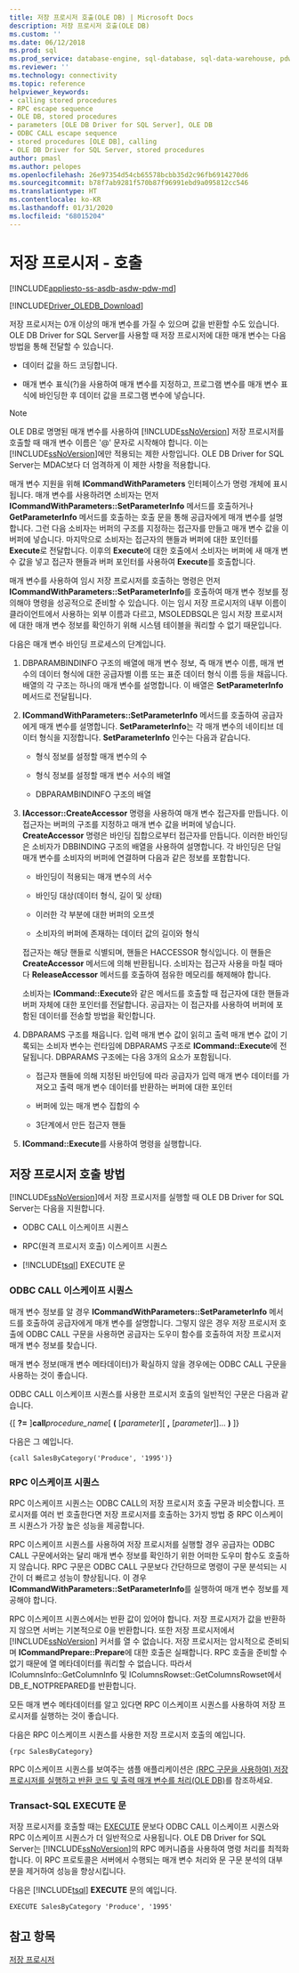 ```yaml
---
title: 저장 프로시저 호출(OLE DB) | Microsoft Docs
description: 저장 프로시저 호출(OLE DB)
ms.custom: ''
ms.date: 06/12/2018
ms.prod: sql
ms.prod_service: database-engine, sql-database, sql-data-warehouse, pdw
ms.reviewer: ''
ms.technology: connectivity
ms.topic: reference
helpviewer_keywords:
- calling stored procedures
- RPC escape sequence
- OLE DB, stored procedures
- parameters [OLE DB Driver for SQL Server], OLE DB
- ODBC CALL escape sequence
- stored procedures [OLE DB], calling
- OLE DB Driver for SQL Server, stored procedures
author: pmasl
ms.author: pelopes
ms.openlocfilehash: 26e97354d54cb65578bcbb35d2c96fb6914270d6
ms.sourcegitcommit: b78f7ab9281f570b87f96991ebd9a095812cc546
ms.translationtype: HT
ms.contentlocale: ko-KR
ms.lasthandoff: 01/31/2020
ms.locfileid: "68015204"
---
```

# <a name="stored-procedures---calling"></a>저장 프로시저 - 호출
[!INCLUDE[appliesto-ss-asdb-asdw-pdw-md](../../../includes/appliesto-ss-asdb-asdw-pdw-md.md)]

[!INCLUDE[Driver_OLEDB_Download](../../../includes/driver_oledb_download.md)]

  저장 프로시저는 0개 이상의 매개 변수를 가질 수 있으며 값을 반환할 수도 있습니다. OLE DB Driver for SQL Server를 사용할 때 저장 프로시저에 대한 매개 변수는 다음 방법을 통해 전달할 수 있습니다.  
  
-   데이터 값을 하드 코딩합니다.  
  
-   매개 변수 표식(?)을 사용하여 매개 변수를 지정하고, 프로그램 변수를 매개 변수 표식에 바인딩한 후 데이터 값을 프로그램 변수에 넣습니다.  
  
> [!NOTE]  
>  OLE DB로 명명된 매개 변수를 사용하여 [!INCLUDE[ssNoVersion](../../../includes/ssnoversion-md.md)] 저장 프로시저를 호출할 때 매개 변수 이름은 '\@' 문자로 시작해야 합니다. 이는 [!INCLUDE[ssNoVersion](../../../includes/ssnoversion-md.md)]에만 적용되는 제한 사항입니다. OLE DB Driver for SQL Server는 MDAC보다 더 엄격하게 이 제한 사항을 적용합니다.  
  
 매개 변수 지원을 위해 **ICommandWithParameters** 인터페이스가 명령 개체에 표시됩니다. 매개 변수를 사용하려면 소비자는 먼저 **ICommandWithParameters::SetParameterInfo** 메서드를 호출하거나 **GetParameterInfo** 메서드를 호출하는 호출 문을 통해 공급자에게 매개 변수를 설명합니다. 그런 다음 소비자는 버퍼의 구조를 지정하는 접근자를 만들고 매개 변수 값을 이 버퍼에 넣습니다. 마지막으로 소비자는 접근자의 핸들과 버퍼에 대한 포인터를 **Execute**로 전달합니다. 이후의 **Execute**에 대한 호출에서 소비자는 버퍼에 새 매개 변수 값을 넣고 접근자 핸들과 버퍼 포인터를 사용하여 **Execute**를 호출합니다.  
  
 매개 변수를 사용하여 임시 저장 프로시저를 호출하는 명령은 먼저 **ICommandWithParameters::SetParameterInfo**를 호출하여 매개 변수 정보를 정의해야 명령을 성공적으로 준비할 수 있습니다. 이는 임시 저장 프로시저의 내부 이름이 클라이언트에서 사용하는 외부 이름과 다르고, MSOLEDBSQL은 임시 저장 프로시저에 대한 매개 변수 정보를 확인하기 위해 시스템 테이블을 쿼리할 수 없기 때문입니다.  
  
 다음은 매개 변수 바인딩 프로세스의 단계입니다.  
  
1.  DBPARAMBINDINFO 구조의 배열에 매개 변수 정보, 즉 매개 변수 이름, 매개 변수의 데이터 형식에 대한 공급자별 이름 또는 표준 데이터 형식 이름 등을 채웁니다. 배열의 각 구조는 하나의 매개 변수를 설명합니다. 이 배열은 **SetParameterInfo** 메서드로 전달됩니다.  
  
2.  **ICommandWithParameters::SetParameterInfo** 메서드를 호출하여 공급자에게 매개 변수를 설명합니다. **SetParameterInfo**는 각 매개 변수의 네이티브 데이터 형식을 지정합니다. **SetParameterInfo** 인수는 다음과 같습니다.  
  
    -   형식 정보를 설정할 매개 변수의 수  
  
    -   형식 정보를 설정할 매개 변수 서수의 배열  
  
    -   DBPARAMBINDINFO 구조의 배열  
  
3.  **IAccessor::CreateAccessor** 명령을 사용하여 매개 변수 접근자를 만듭니다. 이 접근자는 버퍼의 구조를 지정하고 매개 변수 값을 버퍼에 넣습니다. **CreateAccessor** 명령은 바인딩 집합으로부터 접근자를 만듭니다. 이러한 바인딩은 소비자가 DBBINDING 구조의 배열을 사용하여 설명합니다. 각 바인딩은 단일 매개 변수를 소비자의 버퍼에 연결하며 다음과 같은 정보를 포함합니다.  
  
    -   바인딩이 적용되는 매개 변수의 서수  
  
    -   바인딩 대상(데이터 형식, 길이 및 상태)  
  
    -   이러한 각 부분에 대한 버퍼의 오프셋  
  
    -   소비자의 버퍼에 존재하는 데이터 값의 길이와 형식  
  
     접근자는 해당 핸들로 식별되며, 핸들은 HACCESSOR 형식입니다. 이 핸들은 **CreateAccessor** 메서드에 의해 반환됩니다. 소비자는 접근자 사용을 마칠 때마다 **ReleaseAccessor** 메서드를 호출하여 점유한 메모리를 해제해야 합니다.  
  
     소비자는 **ICommand::Execute**와 같은 메서드를 호출할 때 접근자에 대한 핸들과 버퍼 자체에 대한 포인터를 전달합니다. 공급자는 이 접근자를 사용하여 버퍼에 포함된 데이터를 전송할 방법을 확인합니다.  
  
4.  DBPARAMS 구조를 채웁니다. 입력 매개 변수 값이 읽히고 출력 매개 변수 값이 기록되는 소비자 변수는 런타임에 DBPARAMS 구조로 **ICommand::Execute**에 전달됩니다. DBPARAMS 구조에는 다음 3개의 요소가 포함됩니다.  
  
    -   접근자 핸들에 의해 지정된 바인딩에 따라 공급자가 입력 매개 변수 데이터를 가져오고 출력 매개 변수 데이터를 반환하는 버퍼에 대한 포인터  
  
    -   버퍼에 있는 매개 변수 집합의 수  
  
    -   3단계에서 만든 접근자 핸들  
  
5.  **ICommand::Execute**를 사용하여 명령을 실행합니다.  
  
## <a name="methods-of-calling-a-stored-procedure"></a>저장 프로시저 호출 방법  
 [!INCLUDE[ssNoVersion](../../../includes/ssnoversion-md.md)]에서 저장 프로시저를 실행할 때 OLE DB Driver for SQL Server는 다음을 지원합니다.  
  
-   ODBC CALL 이스케이프 시퀀스  
  
-   RPC(원격 프로시저 호출) 이스케이프 시퀀스  
  
-   [!INCLUDE[tsql](../../../includes/tsql-md.md)] EXECUTE 문  
  
### <a name="odbc-call-escape-sequence"></a>ODBC CALL 이스케이프 시퀀스  
 매개 변수 정보를 알 경우 **ICommandWithParameters::SetParameterInfo** 메서드를 호출하여 공급자에게 매개 변수를 설명합니다. 그렇지 않은 경우 저장 프로시저 호출에 ODBC CALL 구문을 사용하면 공급자는 도우미 함수를 호출하여 저장 프로시저 매개 변수 정보를 찾습니다.  
  
 매개 변수 정보(매개 변수 메타데이터)가 확실하지 않을 경우에는 ODBC CALL 구문을 사용하는 것이 좋습니다.  
  
 ODBC CALL 이스케이프 시퀀스를 사용한 프로시저 호출의 일반적인 구문은 다음과 같습니다.  
  
 {[ **?=** ]**call**_procedure\_name_[ **(** [*parameter*][ **,** [_parameter_]]... **)** ]}  
  
 다음은 그 예입니다.  
  
```  
{call SalesByCategory('Produce', '1995')}  
```  
  
### <a name="rpc-escape-sequence"></a>RPC 이스케이프 시퀀스  
 RPC 이스케이프 시퀀스는 ODBC CALL의 저장 프로시저 호출 구문과 비슷합니다. 프로시저를 여러 번 호출한다면 저장 프로시저를 호출하는 3가지 방법 중 RPC 이스케이프 시퀀스가 가장 높은 성능을 제공합니다.  
  
 RPC 이스케이프 시퀀스를 사용하여 저장 프로시저를 실행할 경우 공급자는 ODBC CALL 구문에서와는 달리 매개 변수 정보를 확인하기 위한 어떠한 도우미 함수도 호출하지 않습니다. RPC 구문은 ODBC CALL 구문보다 간단하므로 명령이 구문 분석되는 시간이 더 빠르고 성능이 향상됩니다. 이 경우 **ICommandWithParameters::SetParameterInfo**를 실행하여 매개 변수 정보를 제공해야 합니다.  
  
 RPC 이스케이프 시퀀스에서는 반환 값이 있어야 합니다. 저장 프로시저가 값을 반환하지 않으면 서버는 기본적으로 0을 반환합니다. 또한 저장 프로시저에서 [!INCLUDE[ssNoVersion](../../../includes/ssnoversion-md.md)] 커서를 열 수 없습니다. 저장 프로시저는 암시적으로 준비되며 **ICommandPrepare::Prepare**에 대한 호출은 실패합니다. RPC 호출을 준비할 수 없기 때문에 열 메타데이터를 쿼리할 수 없습니다. 따라서 IColumnsInfo::GetColumnInfo 및 IColumnsRowset::GetColumnsRowset에서 DB_E_NOTPREPARED를 반환합니다.  
  
 모든 매개 변수 메타데이터를 알고 있다면 RPC 이스케이프 시퀀스를 사용하여 저장 프로시저를 실행하는 것이 좋습니다.  
  
 다음은 RPC 이스케이프 시퀀스를 사용한 저장 프로시저 호출의 예입니다.  
  
```  
{rpc SalesByCategory}  
```  
  
 RPC 이스케이프 시퀀스를 보여주는 샘플 애플리케이션은 [&#40;RPC 구문을 사용하여&#41; 저장 프로시저를 실행하고 반환 코드 및 출력 매개 변수를 처리&#40;OLE DB&#41;](../../oledb/ole-db-how-to/results/execute-stored-procedure-with-rpc-and-process-output.md)를 참조하세요.  
  
### <a name="transact-sql-execute-statement"></a>Transact-SQL EXECUTE 문  
 저장 프로시저를 호출할 때는 [EXECUTE](../../../t-sql/language-elements/execute-transact-sql.md) 문보다 ODBC CALL 이스케이프 시퀀스와 RPC 이스케이프 시퀀스가 더 일반적으로 사용됩니다. OLE DB Driver for SQL Server는 [!INCLUDE[ssNoVersion](../../../includes/ssnoversion-md.md)]의 RPC 메커니즘을 사용하여 명령 처리를 최적화합니다. 이 RPC 프로토콜은 서버에서 수행되는 매개 변수 처리와 문 구문 분석의 대부분을 제거하여 성능을 향상시킵니다.  
  
 다음은 [!INCLUDE[tsql](../../../includes/tsql-md.md)] **EXECUTE** 문의 예입니다.  
  
```  
EXECUTE SalesByCategory 'Produce', '1995'  
```  
  
## <a name="see-also"></a>참고 항목  
 [저장 프로시저](../../oledb/ole-db/stored-procedures.md)  
  
  
